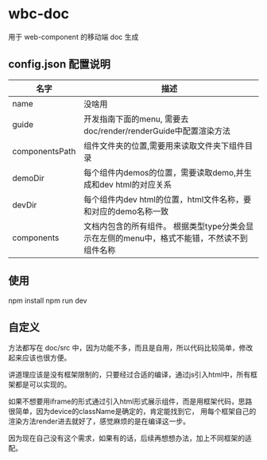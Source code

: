 # wbc-doc
用于 web-component 的移动端 doc 生成

## config.json 配置说明

| 名字           | 描述         |
| -------------- | ------------------- |
| name           | 没啥用      |
| guide          | 开发指南下面的menu, 需要去doc/render/renderGuide中配置渲染方法      |
| componentsPath | 组件文件夹的位置,需要用来读取文件夹下组件目录 |
| demoDir | 每个组件内demos的位置，需要读取demo,并生成和dev html的对应关系 |
| devDir | 每个组件内dev html的位置，html文件名称，要和对应的demo名称一致 |
| components | 文档内包含的所有组件。 根据类型type分类会显示在左侧的menu中，格式不能错，不然读不到组件名称  |

## 使用

npm install
npm run dev

## 自定义

方法都写在 doc/src 中，因为功能不多，而且是自用，所以代码比较简单，修改起来应该也很方便。

讲道理应该是没有框架限制的，只要经过合适的编译，通过js引入html中，所有框架都是可以实现的。

如果不想要用iframe的形式通过引入html形式展示组件，而是用框架代码，思路很简单，因为device的className是确定的，肯定能找到它，
用每个框架自己的渲染方法render进去就好了，感觉麻烦的是在编译这一步。

因为现在自己没有这个需求，如果有的话，后续再想想办法，加上不同框架的适配。
